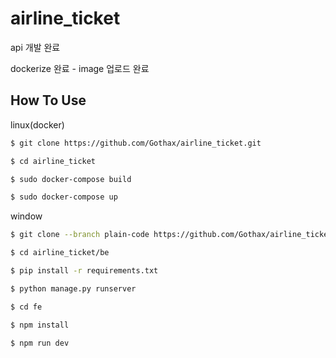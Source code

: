 # airline_ticket

api 개발 완료

dockerize 완료 - image 업로드 완료


## How To Use

linux(docker)
```bash
$ git clone https://github.com/Gothax/airline_ticket.git

$ cd airline_ticket

$ sudo docker-compose build

$ sudo docker-compose up
```

window
```bash
$ git clone --branch plain-code https://github.com/Gothax/airline_ticket.git

$ cd airline_ticket/be

$ pip install -r requirements.txt

$ python manage.py runserver

$ cd fe

$ npm install

$ npm run dev
```




